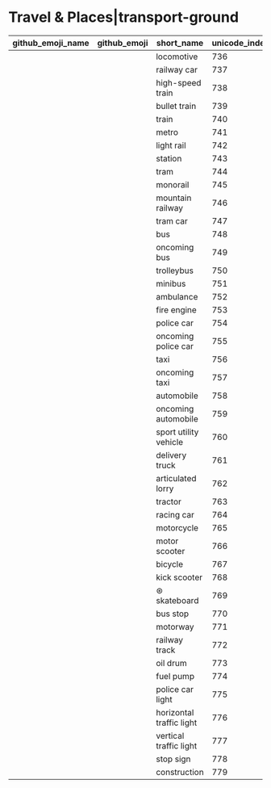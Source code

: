 # Travel & Places|transport-ground

|github_emoji_name|github_emoji|short_name|unicode_index|
|---|---|---|---|
|||locomotive|736|
|||railway car|737|
|||high-speed train|738|
|||bullet train|739|
|||train|740|
|||metro|741|
|||light rail|742|
|||station|743|
|||tram|744|
|||monorail|745|
|||mountain railway|746|
|||tram car|747|
|||bus|748|
|||oncoming bus|749|
|||trolleybus|750|
|||minibus|751|
|||ambulance|752|
|||fire engine|753|
|||police car|754|
|||oncoming police car|755|
|||taxi|756|
|||oncoming taxi|757|
|||automobile|758|
|||oncoming automobile|759|
|||sport utility vehicle|760|
|||delivery truck|761|
|||articulated lorry|762|
|||tractor|763|
|||racing car|764|
|||motorcycle|765|
|||motor scooter|766|
|||bicycle|767|
|||kick scooter|768|
|||⊛ skateboard|769|
|||bus stop|770|
|||motorway|771|
|||railway track|772|
|||oil drum|773|
|||fuel pump|774|
|||police car light|775|
|||horizontal traffic light|776|
|||vertical traffic light|777|
|||stop sign|778|
|||construction|779|

